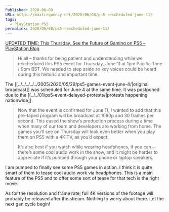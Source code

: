 ```yaml
---
Published: 2020-06-08
URL: https://maxfrequency.net/2020/06/08/ps5-rescheduled-june-11/
tags:
  - PlayStation_PS5
permalink: 2020/06/08/ps5-rescheduled-june-11/
---
```

[UPDATED TIME: This Thursday, See the Future of Gaming on PS5 – PlayStation.Blog](https://blog.playstation.com/2020/06/08/updated-time-this-thursday-see-the-future-of-gaming-on-ps5/)

> Hi all – thanks for being patient and understanding while we rescheduled this PS5 event for Thursday, June 11 at 1pm Pacific Time / 9pm BST. We needed to step aside so key voices could be heard during this historic and important time.

The [[../../../../../2005/2020/05/29/ps5-games-event-june-4/|original broadcast]] was scheduled for June 4 at the same time. It was postponed due to the [[../../01/ps5-event-delayed-protests/|protests happening nationwide]]. 

> Now that the event is confirmed for June 11, I wanted to add that this pre-taped program will be broadcast at 1080p and 30 frames per second. This eased the show’s production process during a time when many of our team and developers are working from home. The games you’ll see on Thursday will look even better when you play them on PS5 with a 4K TV, as you’d expect. 
> 
> It’s also best if you watch while wearing headphones, if you can — there’s some cool audio work in the show, and it might be harder to appreciate if it’s pumped through your phone or laptop speakers.

I am pumped to finally see some PS5 games in action. I think it is quite smart of them to tease cool audio work via headphones. This is a main feature of the PS5 and to offer some sort of tease for that tech is the right move. 

As for the resolution and frame rate, full 4K versions of the footage will probably be released after the stream. Nothing to worry about there. Let the next gen cycle begin!